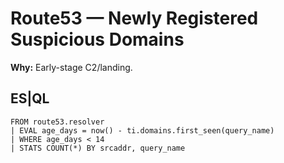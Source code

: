 # Route53 — Newly Registered Suspicious Domains
**Why:** Early-stage C2/landing.

## ES|QL
```esql
FROM route53.resolver
| EVAL age_days = now() - ti.domains.first_seen(query_name)
| WHERE age_days < 14
| STATS COUNT(*) BY srcaddr, query_name
```
